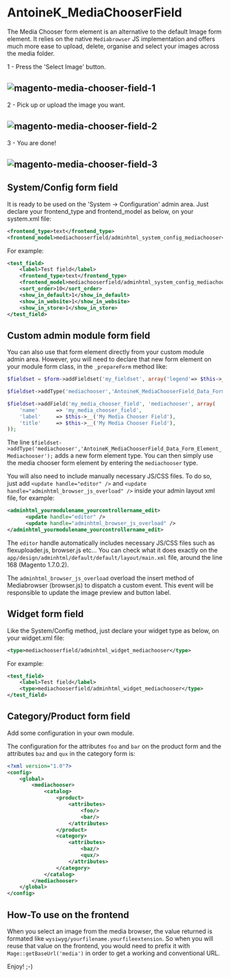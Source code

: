 AntoineK_MediaChooserField
==========================


The Media Chooser form element is an alternative to the default Image form element. It relies on the native `Mediabrowser` JS implementation and offers much more ease to upload, delete, organise and select your images across the media folder.

1 - Press the 'Select Image' button.


![magento-media-chooser-field-1](http://www.antoinekociuba.com/wp-content/uploads/2014/03/magento-media-chooser-field111.png)
-----



2 - Pick up or upload the image you want.


![magento-media-chooser-field-2](http://www.antoinekociuba.com/wp-content/uploads/2014/03/magento-media-chooser-field2.png)
-----


3 - You are done!


![magento-media-chooser-field-3](http://www.antoinekociuba.com/wp-content/uploads/2014/03/magento-media-chooser-field3.png)
-----

## System/Config form field

It is ready to be used on the 'System -> Configuration' admin area.
Just declare your frontend_type and frontend_model as below, on your system.xml file:

```xml
<frontend_type>text</frontend_type>
<frontend_model>mediachooserfield/adminhtml_system_config_mediachooser</frontend_model>
```

For example:

```xml
<test_field>
    <label>Test field</label>
    <frontend_type>text</frontend_type>
    <frontend_model>mediachooserfield/adminhtml_system_config_mediachooser</frontend_model>
    <sort_order>10</sort_order>
    <show_in_default>1</show_in_default>
    <show_in_website>1</show_in_website>
    <show_in_store>1</show_in_store>
</test_field>
```

## Custom admin module form field

You can also use that form element directly from your custom module admin area.
However, you will need to declare that new form element on your module form class, in the ```_prepareForm``` method like:

```php
$fieldset = $form->addFieldset('my_fieldset', array('legend'=> $this->__('Mi Fieldset')));

$fieldset->addType('mediachooser','AntoineK_MediaChooserField_Data_Form_Element_Mediachooser');

$fieldset->addField('my_media_chooser_field', 'mediachooser', array(
    'name'      => 'my_media_chooser_field',
    'label'     => $this->__('My Media Chooser Field'),
    'title'     => $this->__('My Media Chooser Field'),
));
```

The line ```$fieldset->addType('mediachooser','AntoineK_MediaChooserField_Data_Form_Element_Mediachooser');``` adds a new form element type.
You can then simply use the media chooser form element by entering the ```mediachooser``` type.

You will also need to include manually necessary JS/CSS files.
To do so, just add ```<update handle="editor" />``` and ```<update handle="adminhtml_browser_js_overload" />``` inside your admin layout xml file, for example:

```xml
<adminhtml_yourmodulename_yourcontrollername_edit>
      <update handle="editor" />
      <update handle="adminhtml_browser_js_overload" />
</adminhtml_yourmodulename_yourcontrollername_edit>
```

The ```editor``` handle automatically includes necessary JS/CSS files such as flexuploader.js, browser.js etc...
You can check what it does exactly on the ```app/design/adminhtml/default/default/layout/main.xml``` file, around the line 168 (Magento 1.7.0.2).

The ```adminhtml_browser_js_overload``` overload the insert method of Mediabrowser (browser.js) to dispatch a custom event.
This event will be responsible to update the image preview and button label.

## Widget form field

Like the System/Config method, just declare your widget type as below, on your widget.xml file:

```xml
<type>mediachooserfield/adminhtml_widget_mediachooser</type>
```

For example:

```xml
<test_field>
    <label>Test field</label>
    <type>mediachooserfield/adminhtml_widget_mediachooser</type>
</test_field>
```

## Category/Product form field

Add some configuration in your own module.

The configuration for the attributes `foo` and `bar` on the product form and the attributes `baz` and `qux` in the category form is:

```xml
<?xml version="1.0"?>
<config>
    <global>
        <mediachooser>
            <catalog>
                <product>
                    <attributes>
                        <foo/>
                        <bar/>
                    </attributes>
                </product>
                <category>
                    <attributes>
                        <baz/>
                        <qux/>
                    </attributes>
                </category>
            </catalog>
        </mediachooser>
    </global>
</config>
```

## How-To use on the frontend

When you select an image from the media browser, the value returned is formated like `wysiwyg/yourfilename.yourfileextension`.
So when you will reuse that value on the frontend, you would need to prefix it with `Mage::getBaseUrl('media')` in order to get a working and conventional URL.

Enjoy! ;-)
